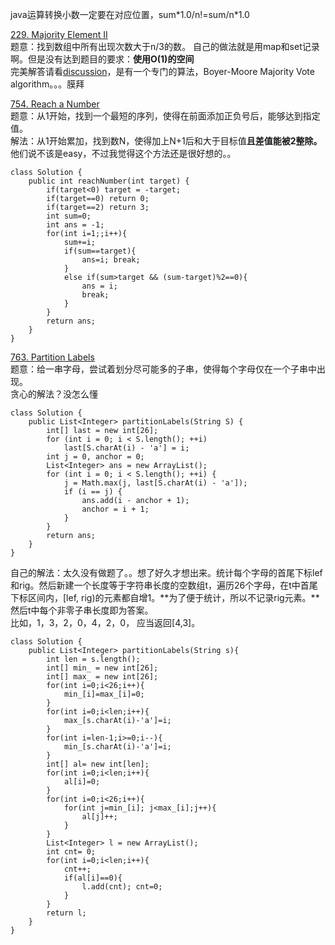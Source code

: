 java运算转换小数一定要在对应位置，sum\*1.0/n!=sum/n\*1.0<br>

[229. Majority Element II](https://leetcode.com/problems/majority-element-ii/description/)<br>
题意：找到数组中所有出现次数大于n/3的数。
自己的做法就是用map和set记录啊。但是没有达到题目的要求：**使用O(1)的空间**<br>
完美解答请看[discussion](https://leetcode.com/problems/majority-element-ii/discuss/)，是有一个专门的算法，Boyer-Moore Majority Vote algorithm。。。膜拜

[754. Reach a Number](https://leetcode.com/problems/reach-a-number/description/)<br>
题意：从1开始，找到一个最短的序列，使得在前面添加正负号后，能够达到指定值。<br>
解法：从1开始累加，找到数N，使得加上N+1后和大于目标值**且差值能被2整除。**<br>他们说不该是easy，不过我觉得这个方法还是很好想的。。
```
class Solution {
    public int reachNumber(int target) {
    	if(target<0) target = -target;
    	if(target==0) return 0;
    	if(target==2) return 3;
        int sum=0;
		int ans = -1;
        for(int i=1;;i++){
        	sum+=i;
        	if(sum==target){
        		ans=i; break;
        	}
        	else if(sum>target && (sum-target)%2==0){
        		ans = i;
                break;
        	}
        }
        return ans;
    }
}
```
[763. Partition Labels](https://leetcode.com/problems/partition-labels/description/)<br>
题意：给一串字母，尝试着划分尽可能多的子串，使得每个字母仅在一个子串中出现。<br>
贪心的解法？没怎么懂
```
class Solution {
    public List<Integer> partitionLabels(String S) {
        int[] last = new int[26];
        for (int i = 0; i < S.length(); ++i)
            last[S.charAt(i) - 'a'] = i;
        int j = 0, anchor = 0;
        List<Integer> ans = new ArrayList();
        for (int i = 0; i < S.length(); ++i) {
            j = Math.max(j, last[S.charAt(i) - 'a']);
            if (i == j) {
                ans.add(i - anchor + 1);
                anchor = i + 1;
            }
        }
        return ans;
    }
}
```
自己的解法：太久没有做题了。。想了好久才想出来。统计每个字母的首尾下标lef和rig。然后新建一个长度等于字符串长度的空数组t，遍历26个字母，在t中首尾下标区间内，[lef, rig)的元素都自增1。**为了便于统计，所以不记录rig元素。**然后t中每个非零子串长度即为答案。<br>
比如，1，3，2，0，4，2，0， 应当返回[4,3]。
```
class Solution {
    public List<Integer> partitionLabels(String s){
        int len = s.length();
        int[] min_ = new int[26];
        int[] max_ = new int[26];
        for(int i=0;i<26;i++){
        	min_[i]=max_[i]=0;
        }
        for(int i=0;i<len;i++){
            max_[s.charAt(i)-'a']=i;
        }
        for(int i=len-1;i>=0;i--){
            min_[s.charAt(i)-'a']=i;
        }
        int[] al= new int[len];
        for(int i=0;i<len;i++){
            al[i]=0;
        }
        for(int i=0;i<26;i++){
        	for(int j=min_[i]; j<max_[i];j++){
        		al[j]++;
        	}
        }
        List<Integer> l = new ArrayList();
        int cnt= 0;
        for(int i=0;i<len;i++){
            cnt++;
            if(al[i]==0){
                l.add(cnt); cnt=0;
            }
        }
        return l;
    }
}
```